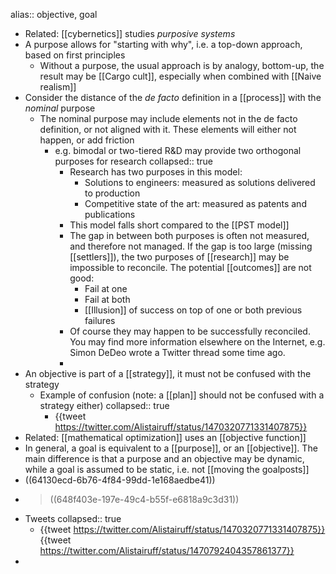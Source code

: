 alias:: objective, goal

- Related: [[cybernetics]] studies _purposive systems_
- A purpose allows for "starting with why", i.e. a top-down approach, based on first principles
	- Without a purpose, the usual approach is by analogy, bottom-up, the result may be [[Cargo cult]], especially when combined with [[Naive realism]]
- Consider the distance of the _de facto_ definition in a [[process]] with the _nominal_ purpose
	- The nominal purpose may include elements not in the de facto definition, or not aligned with it. These elements will either not happen, or add friction
		- e.g. bimodal or two-tiered R&D may provide two orthogonal purposes for research
		  collapsed:: true
			- Research has two purposes in this model:
				- Solutions to engineers: measured as solutions delivered to production
				- Competitive state of the art: measured as patents and publications
			- This model falls short compared to the [[PST model]]
			- The gap in between both purposes is often not measured, and therefore not managed. If the gap is too large (missing [[settlers]]), the two purposes of [[research]] may be impossible to reconcile. The potential [[outcomes]] are not good:
			  * Fail at one
			  * Fail at both
			  * [[Illusion]] of success on top of one or both previous failures
			- Of course they may happen to be successfully reconciled. You may find more information elsewhere on the Internet, e.g. Simon DeDeo wrote a Twitter thread some time ago.
			-
- An objective is part of a [[strategy]], it must not be confused with the strategy
	- Example of confusion (note: a [[plan]] should not be confused with a strategy either)
	  collapsed:: true
		- {{tweet https://twitter.com/Alistairuff/status/1470320771331407875}}
- Related: [[mathematical optimization]] uses an [[objective function]]
- In general, a goal is equivalent to a [[purpose]], or an [[objective]]. The main difference is that a purpose and an objective may be dynamic, while a goal is assumed to be static, i.e. not [[moving the goalposts]]
- ((64130ecd-6b76-4f84-99dd-1e168aedbe41))
- > ((648f403e-197e-49c4-b55f-e6818a9c3d31))
- Tweets
  collapsed:: true
	- {{tweet https://twitter.com/Alistairuff/status/1470320771331407875}} {{tweet https://twitter.com/Alistairuff/status/1470792404357861377}}
-
